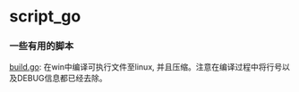 # script_go
### 一些有用的脚本
[build.go](https://github.com/QYLGitHub/script_go/edit/master/build.go): 在win中编译可执行文件至linux, 并且压缩。注意在编译过程中将行号以及DEBUG信息都已经去除。
